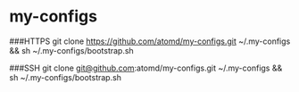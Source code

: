 my-configs
==========
###HTTPS
git clone https://github.com/atomd/my-configs.git ~/.my-configs && sh ~/.my-configs/bootstrap.sh

###SSH
git clone git@github.com:atomd/my-configs.git ~/.my-configs && sh ~/.my-configs/bootstrap.sh

